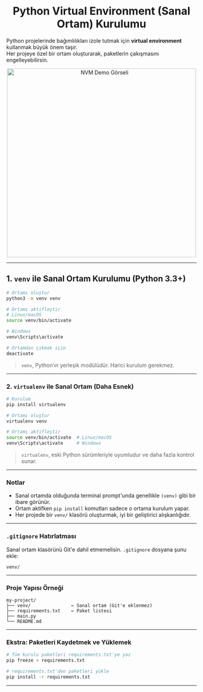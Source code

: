 <h1 align="center">Python Virtual Environment (Sanal Ortam) Kurulumu</h1> 

Python projelerinde bağımlılıkları izole tutmak için **virtual environment** kullanmak büyük önem taşır.  
Her projeye özel bir ortam oluşturarak, paketlerin çakışmasını engelleyebilirsin.



<p align="center">
  <img src="https://github.com/user-attachments/assets/5ed2571d-2362-420e-90a7-c7f6a5c1b052" width="500" alt="NVM Demo Görseli"/>
</p>

---


##  1. `venv` ile Sanal Ortam Kurulumu (Python 3.3+)

```sh
# Ortamı oluştur
python3 -m venv venv

# Ortamı aktifleştir
# Linux/macOS
source venv/bin/activate

# Windows
venv\Scripts\activate

# Ortamdan çıkmak için
deactivate
```

>  `venv`, Python’ın yerleşik modülüdür. Harici kurulum gerekmez.

---

###  2. `virtualenv` ile Sanal Ortam (Daha Esnek)

```sh
# Kurulum
pip install virtualenv

# Ortamı oluştur
virtualenv venv

# Ortamı aktifleştir
source venv/bin/activate  # Linux/macOS
venv\Scripts\activate     # Windows
```

>  `virtualenv`, eski Python sürümleriyle uyumludur ve daha fazla kontrol sunar.

---

###  Notlar

- Sanal ortamda olduğunda terminal prompt'unda genellikle `(venv)` gibi bir ibare görünür.
- Ortam aktifken `pip install` komutları sadece o ortama kurulum yapar.
- Her projede bir `venv/` klasörü oluşturmak, iyi bir geliştirici alışkanlığıdır. 

---

###  `.gitignore` Hatırlatması

Sanal ortam klasörünü Git'e dahil etmemelisin. `.gitignore` dosyana şunu ekle:

```
venv/
```

---

###  Proje Yapısı Örneği

```plaintext
my-project/
├── venv/               ← Sanal ortam (Git'e eklenmez)
├── requirements.txt    ← Paket listesi
├── main.py
└── README.md
```

---

###  Ekstra: Paketleri Kaydetmek ve Yüklemek

```sh
# Tüm kurulu paketleri requirements.txt'ye yaz
pip freeze > requirements.txt

# requirements.txt'den paketleri yükle
pip install -r requirements.txt
```

---

